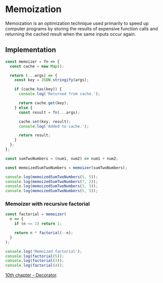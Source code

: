 # Memoization

Memoization is an optimization technique used primarily to speed up computer programs by storing the results of expensive function calls and returning the cached result when the same inputs occur again.

## Implementation

```js
const memoizer = fn => {
  const cache = new Map();

  return (...args) => {
    const key = JSON.stringify(args);

    if (cache.has(key)) {
      console.log('Returned from cache.');

      return cache.get(key);
    } else {
      const result = fn(...args);

      cache.set(key, result);
      console.log('Added to cache.');

      return result;
    }
  };
};

const sumTwoNumbers = (num1, num2) => num1 + num2;

const memoizedSumTwoNumbers = memoizer(sumTwoNumbers);

console.log(memoizedSumTwoNumbers(5, 5));
console.log(memoizedSumTwoNumbers(7, 2));
console.log(memoizedSumTwoNumbers(3, 3));
console.log(memoizedSumTwoNumbers(5, 5));
```

### Memoizer with recursive factorial

```js
const factorial = memoizer(
  n => {
    if (n <= 1) return 1;

    return n * factorial(--n);
  }
);

console.log('Memoized factorial');
console.log(factorial(5));
console.log(factorial(3));
console.log(factorial(4));
```

[10th chapter - Decorator](https://github.com/EricDosReis/invoices-viewer-app/blob/master/DECORATOR.md).

